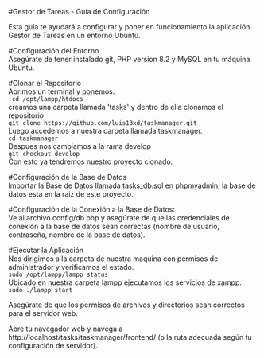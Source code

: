 #Gestor de Tareas - Guía de Configuración  

Esta guía te ayudará a configurar y poner en funcionamiento la aplicación Gestor de Tareas en un entorno Ubuntu.  

  
#Configuración del Entorno  
Asegúrate de tener instalado git, PHP version 8.2 y MySQL en tu máquina Ubuntu.  

#Clonar el Repositorio  
Abrimos un terminal y ponemos.  
`` cd /opt/lampp/htdocs``  
creamos una carpeta llamada 'tasks' y dentro de ella clonamos el repositorio  
``git clone https://github.com/luis13xd/taskmanager.git``  
Luego accedemos a nuestra carpeta llamada taskmanager.  
``cd taskmanager``  
Despues nos cambiamos a la rama develop  
``git checkout develop``  
Con esto ya tendremos nuestro proyecto clonado.  

#Configuración de la Base de Datos  
Importar la Base de Datos llamada tasks_db.sql en phpmyadmin, la base de datos esta en la raiz de este proyecto.  
  
#Configuración de la Conexión a la Base de Datos:  
Ve al archivo config/db.php y asegúrate de que las credenciales de conexión a la base de datos sean correctas (nombre de usuario, contraseña, nombre de la base de datos).  
  
#Ejecutar la Aplicación  
Nos dirigimos a la carpeta de nuestra maquina con permisos de administrador y verificamos el estado.  
``sudo /opt/lampp/lampp status``  
Ubicado en nuestra carpeta lampp ejecutamos los servicios de xampp.  
``sudo ./lampp start``  
  

Asegúrate de que los permisos de archivos y directorios sean correctos para el servidor web.  
  

Abre tu navegador web y navega a http://localhost/tasks/taskmanager/frontend/ (o la ruta adecuada según tu configuración de servidor).  
